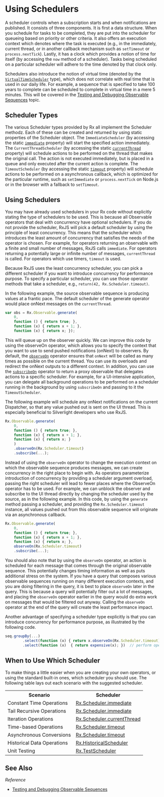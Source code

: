 # Using Schedulers #

A scheduler controls when a subscription starts and when notifications are published. It consists of three components. It is first a data structure. When you schedule for tasks to be completed, they are put into the scheduler for queueing based on priority or other criteria. It also offers an execution context which denotes where the task is executed (e.g., in the immediately, current thread, or in another callback mechanism such as `setTimeout` or `process.nextTick`). Lastly, it has a clock which provides a notion of time for itself (by accessing the `now` method of a scheduler). Tasks being scheduled on a particular scheduler will adhere to the time denoted by that clock only.

Schedulers also introduce the notion of virtual time (denoted by the [`VirtualTimeScheduler`](https://github.com/Reactive-Extensions/RxJS/blob/master/doc/api/schedulers/virtualtimescheduler.md) type), which does not correlate with real time that is used in our daily life. For example, a sequence that is specified to take 100 years to complete can be scheduled to complete in virtual time in a mere 5 minutes. This will be covered in the [Testing and Debugging Observable Sequences](testing.md) topic.

## Scheduler Types ##

The various Scheduler types provided by Rx all implement the Scheduler methodz. Each of these can be created and returned by using static properties of the Scheduler object. The `ImmediateScheduler` (by accessing the static [`immediate`](https://github.com/Reactive-Extensions/RxJS/blob/master/doc/api/schedulers/scheduler.md#rxschedulerimmediate) property) will start the specified action immediately. The `CurrentThreadScheduler` (by accessing the static [`currentThread`](https://github.com/Reactive-Extensions/RxJS/blob/master/doc/api/schedulers/scheduler.md#rxschedulercurrentthread) property) will schedule actions to be performed on the thread that makes the original call. The action is not executed immediately, but is placed in a queue and only executed after the current action is complete.  The `TimeoutScheduler` (by accessing the static [`timeout`](https://github.com/Reactive-Extensions/RxJS/blob/master/doc/api/schedulers/scheduler.md#rxschedulertimeout) property) will schedule actions to be performed on a asynchronous callback, which is optimized for the particular runtime, such as `setImmediate` or `process.nextTick` on Node.js or in the browser with a fallback to `setTimeout`.

## Using Schedulers ##

You may have already used schedulers in your Rx code without explicitly stating the type of schedulers to be used. This is because all Observable operators that deal with concurrency have optional schedulers. If you do not provide the scheduler, RxJS will pick a default scheduler by using the principle of least concurrency. This means that the scheduler which introduces the least amount of concurrency that satisfies the needs of the operator is chosen.  For example, for operators returning an observable with a finite and small number of messages, RxJS calls `immediate`.  For operators returning a potentially large or infinite number of messages, `currentThread` is called. For operators which use timers, `timeout` is used.

Because RxJS uses the least concurrency scheduler, you can pick a different scheduler if you want to introduce concurrency for performance purpose.  To specify a particular scheduler, you can use those operator methods that take a scheduler, e.g., `return(42, Rx.Scheduler.timeout)`.

In the following example, the source observable sequence is producing values at a frantic pace. The default scheduler of the generate operator would place onNext messages on the `currentThread`.

```js
var obs = Rx.Observable.generate(
	0,
	function () { return true; },
	function (x) { return x + 1; },
	function (x) { return x; });
```

This will queue up on the observer quickly. We can improve this code by using the observeOn operator, which allows you to specify the context that you want to use to send pushed notifications (onNext) to observers. By default, the [`observeOn`](https://github.com/Reactive-Extensions/RxJS/blob/master/doc/api/core/observable.md#rxobservableprototypeobserveonscheduler) operator ensures that `onNext` will be called as many times as possible on the current thread. You can use its overloads and redirect the onNext outputs to a different context. In addition, you can use the [`subscribeOn`](https://github.com/Reactive-Extensions/RxJS/blob/master/doc/api/core/observable.md#rxobservableprototypesubscribeonscheduler) operator to return a proxy observable that delegates actions to a specific scheduler. For example, for a UI-intensive application, you can delegate all background operations to be performed on a scheduler running in the background by using `subscribeOn` and passing to it the `TimeoutScheduler`. 

The following example will schedule any onNext notifications on the current Dispatcher, so that any value pushed out is sent on the UI thread. This is especially beneficial to Silverlight developers who use RxJS.

```js
Rx.Observable.generate(
	0,
	function () { return true; },
	function (x) { return x + 1; },
	function (x) { return x; }
	)
	.observeOn(Rx.Scheduler.timeout)
	.subscribe(...);
```

Instead of using the `observeOn` operator to change the execution context on which the observable sequence produces messages, we can create concurrency in the right place to begin with. As operators parameterize introduction of concurrency by providing a scheduler argument overload, passing the right scheduler will lead to fewer places where the ObserveOn operator has to be used. For example, we can unblock the observer and subscribe to the UI thread directly by changing the scheduler used by the source, as in the following example. In this code, by using the `generate` method passing a scheduler, and providing the `Rx.Scheduler.timeout` instance, all values pushed out from this observable sequence will originate via an asynchronous callback.

```js
Rx.Observable.generate(
	0,
	function () { return true; },
	function (x) { return x + 1; },
	function (x) { return x; },
	observeOn(Rx.Scheduler.timeout)
	.subscribe(...);
```

You should also note that by using the `observeOn` operator, an action is scheduled for each message that comes through the original observable sequence. This potentially changes timing information as well as puts additional stress on the system. If you have a query that composes various observable sequences running on many different execution contexts, and you are doing filtering in the query, it is best to place `observeOn` later in the query. This is because a query will potentially filter out a lot of messages, and placing the `observeOn` operator earlier in the query would do extra work on messages that would be filtered out anyway. Calling the `observeOn` operator at the end of the query will create the least performance impact.

Another advantage of specifying a scheduler type explicitly is that you can introduce concurrency for performance purpose, as illustrated by the following code.

```js
seq.groupBy(...)
        .select(function (x) { return x.observeOn(Rx.Scheduler.timeout); })
        .select(function (x)  { return expensive(x); })  // perform operations that are expensive on resources
```

## When to Use Which Scheduler ##

To make things a little easier when you are creating your own operators, or using the standard built-in ones, which scheduler you should use.  The following table lays out each scenario with the suggested scheduler.

<table>
	<th>
		Scenario
	</th>
	<th>
		Scheduler
	</th>
	<tr>
		<td>Constant Time Operations</td>
		<td><a href="https://github.com/Reactive-Extensions/RxJS/blob/master/doc/api/schedulers/scheduler.md#rxschedulerimmediate">Rx.Scheduler.immediate</a></td>
	</tr>
	<tr>
		<td>Tail Recursive Operations</td>
		<td><a href="https://github.com/Reactive-Extensions/RxJS/blob/master/doc/api/schedulers/scheduler.md#rxschedulerimmediate">Rx.Scheduler.immediate</a></td>
	</tr>
	<tr>
		<td>Iteration Operations</td>
		<td><a href="https://github.com/Reactive-Extensions/RxJS/blob/master/doc/api/schedulers/scheduler.md#rxschedulercurrentthread">Rx.Scheduler.currentThread</a></td>
	</tr>
	<tr>
		<td>Time-based Operations</td>
		<td><a href="https://github.com/Reactive-Extensions/RxJS/blob/master/doc/api/schedulers/scheduler.md#rxschedulertimeout">Rx.Scheduler.timeout</a></td>
	</tr>
	<tr>
		<td>Asynchronous Conversions</td>
		<td><a href="https://github.com/Reactive-Extensions/RxJS/blob/master/doc/api/schedulers/scheduler.md#rxschedulertimeout">Rx.Scheduler.timeout</a></td>
	</tr>
	<tr>
		<td>Historical Data Operations</td>
		<td><a href="https://github.com/Reactive-Extensions/RxJS/blob/master/doc/api/schedulers/historicalscheduler.md">Rx.HistoricalScheduler</a></td>
	</tr>	
	<tr>
		<td>Unit Testing</td>
		<td><a href="https://github.com/Reactive-Extensions/RxJS/blob/master/doc/api/testing/testscheduler.md">Rx.TestScheduler</a></td>
	</tr>			
</table>

## See Also

*Reference*
- [Testing and Debugging Observable Sequences](testing.md)